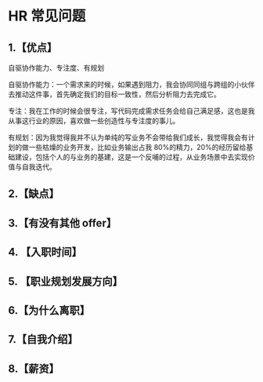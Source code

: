 # HR 常见问题

## 1.【优点】

自驱协作能力、专注度、有规划

自驱协作能力：一个需求来的时候，如果遇到阻力，我会协同同组与跨组的小伙伴去推动这件事，首先确定我们的目标一致性，然后分析阻力去完成它。

专注：我在工作的时候会很专注，写代码完成需求任务会给自己满足感，这也是我从事这行业的原因，喜欢做一些创造性与专注度的事儿。

有规划：因为我觉得我并不认为单纯的写业务不会带给我们成长，我觉得我会有计划的做一些枯燥的业务开发，比如业务输出占我 80%的精力，20%的经历留给基础建设，包括个人的与业务的基建，这是一个反哺的过程，从业务场景中去实现价值与自我迭代。

## 2.【缺点】

## 3.【有没有其他 offer】

## 4. 【入职时间】


## 5. 【职业规划发展方向】

## 6.【为什么离职】

## 7.【自我介绍】

## 8.【薪资】

